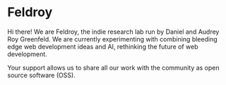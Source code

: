 # Feldroy

Hi there! We are Feldroy, the indie research lab run by Daniel and Audrey Roy Greenfeld. We are currently experimenting with combining bleeding edge web development ideas and AI, rethinking the future of web development. 

Your support allows us to share all our work with the community as open source software (OSS).
